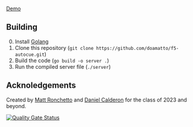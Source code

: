 [Demo](https://f5-prompter.maatt.fr)

## Building
0. Install [Golang](https://golang.org/dl)
1. Clone this repository (`git clone https://github.com/doamatto/f5-autocue.git`)
2. Build the code (`go build -o server .`)
3. Run the compiled server file (`./server`)

## Acknoledgements
Created by [Matt Ronchetto](https://maatt.fr) and [Daniel Calderon](https://daniel.cafe) for the class of 2023 and beyond.

[![Quality Gate Status](https://sonarcloud.io/api/project_badges/measure?project=f5-autocue&metric=alert_status)](https://sonarcloud.io/summary/new_code?id=f5-autocue)
